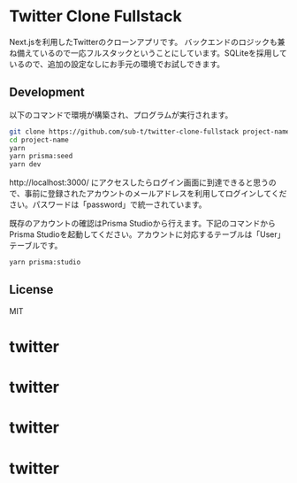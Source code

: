 # Twitter Clone Fullstack

Next.jsを利用したTwitterのクローンアプリです。
バックエンドのロジックも兼ね備えているので一応フルスタックということにしています。SQLiteを採用しているので、追加の設定なしにお手元の環境でお試しできます。

## Development

以下のコマンドで環境が構築され、プログラムが実行されます。

```bash
git clone https://github.com/sub-t/twitter-clone-fullstack project-name
cd project-name
yarn
yarn prisma:seed
yarn dev
```

http://localhost:3000/ にアクセスしたらログイン画面に到達できると思うので、事前に登録されたアカウントのメールアドレスを利用してログインしてください。パスワードは「password」で統一されています。

既存のアカウントの確認はPrisma Studioから行えます。下記のコマンドからPrisma Studioを起動してください。アカウントに対応するテーブルは「User」テーブルです。

```bash
yarn prisma:studio
```



## License

MIT
# twitter
# twitter
# twitter
# twitter
